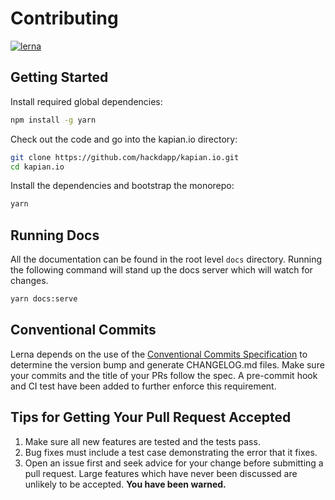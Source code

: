 # Contributing

[![lerna](https://img.shields.io/badge/maintained%20with-lerna-cc00ff.svg)](https://lerna.js.org/)

## Getting Started

Install required global dependencies:

```bash
npm install -g yarn
```

Check out the code and go into the kapian.io directory:

```bash
git clone https://github.com/hackdapp/kapian.io.git
cd kapian.io
```

Install the dependencies and bootstrap the monorepo:

```bash
yarn
```

## Running Docs

All the documentation can be found in the root level `docs` directory. Running
the following command will stand up the docs server which will watch for
changes.

```bash
yarn docs:serve
```

## Conventional Commits

Lerna depends on the use of the [Conventional Commits Specification](https://conventionalcommits.org/)
to determine the version bump and generate CHANGELOG.md files. Make sure your
commits and the title of your PRs follow the spec. A pre-commit hook and CI test
have been added to further enforce this requirement.

## Tips for Getting Your Pull Request Accepted

1. Make sure all new features are tested and the tests pass.
2. Bug fixes must include a test case demonstrating the error that it fixes.
3. Open an issue first and seek advice for your change before submitting
   a pull request. Large features which have never been discussed are
   unlikely to be accepted. **You have been warned.**
